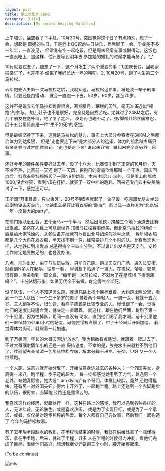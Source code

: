 ```yaml
---
layout: post
title: 第二次北京马拉松
category: [Life]
description: [My second Beijing Marathon]
---
```


上午培训，抽空看了下手机，10月30号，突然觉得这个日子有点特别，想了一会，想起是
珊姐的生日，于是登上QQ祝她生日快乐，然后聊了一会。毕业差不多一年半，一直没见，
经常说有空一起吃饭，但是周末经常有事或懒得动。这饭也一直没吃上，照这样，估计要等到明年去
参加她的婚礼的时候才能再见了。^_^

10月就要过去了，细想了一下，这个月发生了两个重要的事：1,国庆长假，回老家把亲订了，也差不多
结束了我妈长达一年的唠叨。2, 10月20号，跑了人生第二个马拉松。

去年跑完人生第一次马拉松之后，我就知道，马拉松这件事，将是我一辈子的事情。只要还能跑得动，
就会一直跑一下去，50岁，60岁，甚至70岁。

这并不是说我去年马拉松跑得很爽，寒冬腊月，糟糕的天气，毫无准备近似“裸跑”的参与。
加上鞋子也不是很好，完全就是自找苦吃。尤其过了24KM之后，有几个朋友在送补给，吃了喝了之后，
发现再也跑不动了，腰/脚都开始疼痛难忍，后十五公里简直是一种“生不如死”的感觉。

但是最终坚持了下来，这就是马拉松的魅力，事实上大部分参赛者在30KM之后都会体力到达极限，
但是“走也要走下来”是大部分人的选择，体力的煎熬和疼痛只有亲身参与过才能体验到。“走也要走下来”
说起来容易，做起来完全是另外一回事。

还好今年的硬件条件要好过去年，没了十八大，比赛恢复到了正常的10月份，天不冷不热，比赛前一天还
刮了一天风，把狗日的雾霾吹得那叫一个干净。国庆回京后，特意去奥特赖斯买了一双NB的跑鞋，本来
想买asics的，但是看上的那款1000,没舍得买，看到NB在打折，就买了一双中档的跑鞋。回来还专门去中央美院
试了一下，感觉还可以。

正所谓“万事具备，只欠東风”，20号不到5点就起了，做早饭，吃完跟女朋友坐公交倒地铁去天安门，
地铁里全是穿比赛衣服的“跑友”，所以我一直称其为“北京城一年一度最大的party”。

在前门跟队伍汇合，五个全马+一个半马，然后出地铁，跨越三个地下通道去比赛出发点。虽然在人数上可以跟世界
顶级马拉松赛事媲美，但北京马拉松的组织一直是被大家骂娘的。从领装备开始就可以看出北马组织的效率之低，
每年领衣服都是几个大妈在发衣服，半天找不到一件，经常要排几个小时的队。比赛当天也一样，从地铁口到出发点
总是得挤个三四十分钟。不过谁让出发点是天安门，安检工作肯定是要做足的，也是没办法。

八点，准时出发，由于与队伍失散，只能自己跑。跑出天安门广场，进入长安街，就看到N多人在起哄，往前一看，
皇城根下站满了一排人，在撒尿。哈哈，顿觉很有趣，后来看到一篇文章，“每年跑一次马拉松，不就为了在皇城根
下撒泡尿吗？”，十分贴切形象。如果历代帝王有知，肯定得气个半死。

没了队伍，一个人不知道怎么跑，就想在路上找个目标跟着，大约跑出两公里，看到一个三人队伍：一个三十多岁的男子
带着两个年轻人，一男一女，也就十五六岁。三人跑得不快，很匀速，看样子应该是比较专业的人。慢慢跟了一会，觉得
他们的速度比较适合我，就决定一直跟着。 就这样，跟在他们后面，跑到了第一个十公里。因为怕掉队，期间一直没有
喝水，直到他们喝了我才喝。前十公里他们一直保持10公里/小时的配速，可能觉得有点慢了，过了十公里后开始加速，
我觉得体力尚可，就跟着一起加速。

到了万泉河，年长的大哥去河边“放水”，我也稍微有点感觉，就跟着一起过去了，不过大哥嘱咐俩年小的还是一直
保持速度。不幸的是，放完水出来就找不到他们了，往前望去全是清一色的马拉松衣服，根本分辨不出来。无奈，只好
又一个人继续跑。

一个人跑，注意力就开始分散了，开始注意身边过去的各种人：一个外国美女，身高得一米八，跑半程，步子迈的超大，
每一步都感觉她用尽了力气，路遇另一个老外，夸她真厉害，她大吼“i am dying”;有个哥们，体重比较胖，竟然
还跑得挺快。还有另一对外国夫妇，得六十开外了，一起跑半程。路上还碰到一个赤脚跑步的队伍，很厉害，赤脚跑
公路还是蛮痛苦的。

我喜欢这样的经历，就跟旅行一样，这种在路上的感觉，我可以遇到各种各样的人，无论年龄，无论肤色，或是喜欢热闹，
或是为了实现目标，或是为了一个承诺，或者，仅仅是对跑步纯粹的热爱。每个人都有自己的故事，然后我们一起构造了
今年的马拉松故事。

有了去年后半段缺水的教训，在半程快结束的时候。我就在供给处拿了一瓶佳得乐，拿在手里跑，后来，就过了半程，好多
人在半程的时候努力冲刺。看他们完成了目标，很替他们高兴。想想我至少还要跑三个小时，腰开始疼起来。


(To be continue)

![mls]({{root_url}}/images/mls.jpeg "mls")
